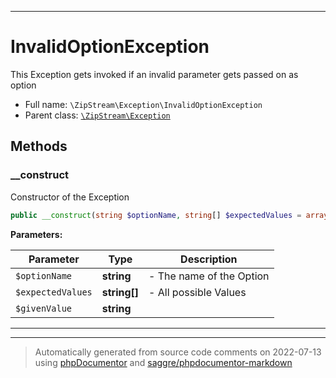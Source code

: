 ***

# InvalidOptionException

This Exception gets invoked if an invalid parameter gets passed on as option



* Full name: `\ZipStream\Exception\InvalidOptionException`
* Parent class: [`\ZipStream\Exception`](../Exception.md)




## Methods


### __construct

Constructor of the Exception

```php
public __construct(string $optionName, string[] $expectedValues = array(), string $givenValue): mixed
```








**Parameters:**

| Parameter | Type | Description |
|-----------|------|-------------|
| `$optionName` | **string** | - The name of the Option |
| `$expectedValues` | **string[]** | - All possible Values |
| `$givenValue` | **string** |  |




***


***
> Automatically generated from source code comments on 2022-07-13 using [phpDocumentor](http://www.phpdoc.org/) and [saggre/phpdocumentor-markdown](https://github.com/Saggre/phpDocumentor-markdown)
